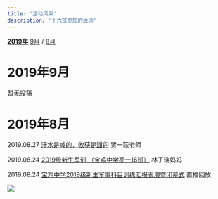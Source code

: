 ```yaml
---
title: '活动风采'
description: '十六班参加的活动'
---
```


**[2019年](#2019年12月)** [9月](#2019年9月) / [8月](#2019年8月)

# 2019年9月

暂无投稿



# 2019年8月

2019.08.27 [汗水是咸的，收获是甜的](https://www.meipian.cn/2ca197yk) 贾一荻老师

2019.08.24 [2019级新生军训 （宝鸡中学高一16班）](https://www.meipian.cn/2c4nmkgn) 林子瑞妈妈

2019.08.24 [宝鸡中学2019级新生军事科目训练汇报表演暨闭幕式](https://hezhibo.migucloud.com/watch/U3NxIpiZw28) 直播回放

![](https://hezhibocdn.migucloud.com/static//upload/201908/23/locnPGG1566553318376.jpg)